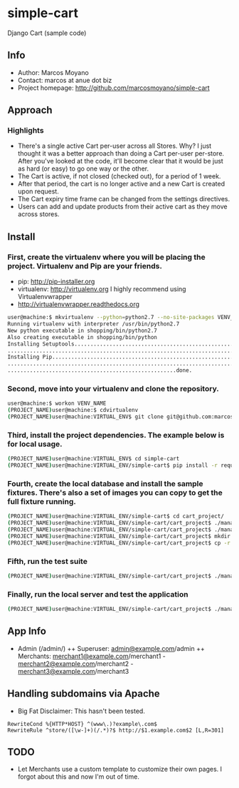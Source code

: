 simple-cart
===========

Django Cart (sample code)

## Info

+ Author: Marcos Moyano
+ Contact: marcos at anue dot biz
+ Project homepage: http://github.com/marcosmoyano/simple-cart

## Approach
### Highlights
+ There's a single active Cart per-user across all Stores. Why? I just thought it was a better
approach than doing a Cart per-user per-store. After you've looked at the code,
it'll become clear that it would be just as hard (or easy) to go one way or the other.
+ The Cart is active, if not closed (checked out), for a period of 1 week.
+ After that period, the cart is no longer active and a new Cart is created upon request.
+ The Cart expiry time frame can be changed from the settings directives.
+ Users can add and update products from their active cart as they move across stores.


## Install

### First, create the virtualenv where you will be placing the project. Virtualenv and Pip are your friends.
+ pip: http://pip-installer.org
+ virtualenv: http://virtualenv.org
I highly recommend using Virtualenvwrapper
+ http://virtualenvwrapper.readthedocs.org

```sh
user@machine:$ mkvirtualenv --python=python2.7 --no-site-packages VENV_NAME
Running virtualenv with interpreter /usr/bin/python2.7
New python executable in shopping/bin/python2.7
Also creating executable in shopping/bin/python
Installing Setuptools.........................................................................................................................$
....................................................................................................done.
Installing Pip.................................................................................................................................
...............................................................................................................................................
.....................................................done.

```

### Second, move into your virtualenv and clone the repository.

```sh
user@machine:$ workon VENV_NAME
(PROJECT_NAME)user@machine:$ cdvirtualenv
(PROJECT_NAME)user@machine:VIRTUAL_ENV$ git clone git@github.com:marcosmoyano/simple-cart.git
```

### Third, install the project dependencies. The example below is for local usage.

```sh
(PROJECT_NAME)user@machine:VIRTUAL_ENV$ cd simple-cart
(PROJECT_NAME)user@machine:VIRTUAL_ENV/simple-cart$ pip install -r requirements/local.txt
```

### Fourth, create the local database and install the sample fixtures. There's also a set of images you can copy to get the full fixture running.

```sh
(PROJECT_NAME)user@machine:VIRTUAL_ENV/simple-cart$ cd cart_project/
(PROJECT_NAME)user@machine:VIRTUAL_ENV/simple-cart/cart_project$ ./manage.py syncdb --noinput --settings=cart_project.settings.local
(PROJECT_NAME)user@machine:VIRTUAL_ENV/simple-cart/cart_project$ ./manage.py migrate --settings=cart_project.settings.local
(PROJECT_NAME)user@machine:VIRTUAL_ENV/simple-cart/cart_project$ mkdir media
(PROJECT_NAME)user@machine:VIRTUAL_ENV/simple-cart/cart_project$ cp -r stores/fixtures/media/* media/


```

### Fifth, run the test suite
```sh
(PROJECT_NAME)user@machine:VIRTUAL_ENV/simple-cart/cart_project$ ./manage.py test --settings=cart_project.settings.test
```

### Finally, run the local server and test the application

```sh
(PROJECT_NAME)user@machine:VIRTUAL_ENV/simple-cart/cart_project$ ./manage.py runserver --settings=cart_project.settings.local

```

## App Info
+ Admin (/admin/)
++ Superuser: admin@example.com/admin
++ Merchants: merchant1@example.com/merchant1 - merchant2@example.com/merchant2 - merchant3@example.com/merchant3


## Handling subdomains via Apache
+ Big Fat Disclaimer: This hasn't been tested.

```
RewriteCond %{HTTP*HOST} ^(www\.)?example\.com$
RewriteRule ^store/([\w-]+)(/.*)?$ http://$1.example.com$2 [L,R=301]
```


## TODO
+ Let Merchants use a custom template to customize their own pages. I forgot about this and now I'm out of time.
